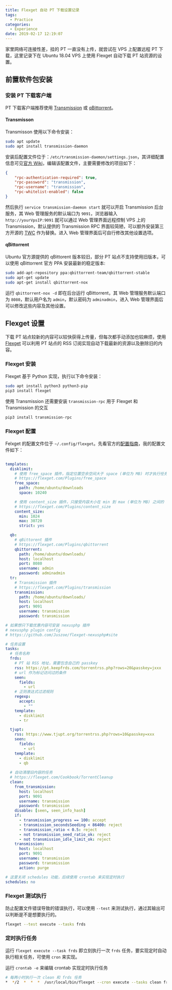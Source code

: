 ```yaml
---
title: Flexget 自动 PT 下载设置记录
tags:
  - Practice
categories:
  - Experience
date: 2019-02-17 12:19:07
---
```


家里网络可连接性差，挂的 PT 一直没有上传，就尝试在 VPS 上配置远程 PT 下载，这里记录下在 Ubuntu 18.04 VPS 上使用 Flexget 自动下载 PT 站资源的设置。

<!-- more -->

## 前置软件包安装

### 安装 PT 下载客户端

PT 下载客户端推荐使用 [Transmission](https://transmissionbt.com) 或 [qBittorrent](https://www.qbittorrent.org/download.php)。

#### Transmisson

Transmisson 使用以下命令安装：

```sh
sudo apt update
sudo apt install transmission-daemon
```

安装后配置文件位于：`/etc/transmission-daemon/settings.json`，其详细配置信息可见[官方 Wiki](https://github.com/transmission/transmission/wiki/Editing-Configuration-Files)，编辑该配置文件，主要需要修改的项目如下：

```json
{
    "rpc-authentication-required": true,
    "rpc-password": "transmission",
    "rpc-username": "transmission",
    "rpc-whitelist-enabled": false
}
```

然后执行 `service transmission-daemon start` 就可以开启 Transmission 后台服务，其 Web 管理服务的默认端口为 `9091`，浏览器输入 `http://yourVpsIP:9091` 就可以通过 Web 管理界面远程控制 VPS 上的 Transmission，默认提供的 Transmission RPC 界面较简陋，可以额外安装第三方开源的 [TWC](https://github.com/ronggang/transmission-web-control) 作为替换。进入 Web 管理界面后可自行修改其他设置选项。

#### qBittorrent

Ubuntu 官方源提供的 qBittorent 版本较旧，部分 PT 站点不支持使用旧版本，可以使用 qBittorrent 官方 PPA 安装最新的稳定版本:

```sh
sudo add-apt-repository ppa:qbittorrent-team/qbittorrent-stable
sudo apt-get update
sudo apt-get install qbittorrent-nox
```

运行 `qbittorrent-nox -d` 即在后台运行 qBittorrent，其 Web 管理服务默认端口为 `8080`，默认用户名为 `admin`，默认密码为 `adminadmin`，进入 Web 管理界面后可以修改这些内容及其他设置。

## Flexget 设置

下载 PT 站点较新的内容可以较快获得上传量，但每次都手动添加也较麻烦，使用 [Flexget](https://flexget.com/InstallWizard/Linux) 可以利用 PT 站点的 RSS 订阅实现自动下载最新的资源以及删除旧的内容。

### Flexget 安装

Flexget 基于 Python 实现，执行以下命令安装：

```sh
sudo apt install python3 python3-pip
pip3 install flexget
```

使用 Transmission 还需要安装 `transmission-rpc` 用于 Flexget 和 Transmission 的交互

```sh
pip3 install transmission-rpc
```

### Flexget 配置

Felxget 的配置文件位于 `~/.config/flexget`。先看官方的[配置指南](https://flexget.com/Configuration)，我的配置文件如下：

```yml

templates:
  disklimit:
    # 使用 free_space 插件，指定位置空余空间大于 space (单位为 MB) 时才执行任务
    # https://flexget.com/Plugins/free_space
    free_space:
      path: /home/ubuntu/downloads
      space: 10240

    # 使用 content_size 插件，只接受内容大小在 min 到 max (单位为 MB) 之间的 torrent
    # https://flexget.com/Plugins/content_size
    content_size:
      min: 1024
      max: 30720
      strict: yes

  qb:
    # qBittorent 插件
    # https://flexget.com/Plugins/qbittorrent
    qbittorrent:
      path: /home/ubuntu/downloads/
      host: localhost
      port: 8080
      username: admin
      password: adminadmin
  tr:
    # Transmission 插件
    # https://flexget.com/Plugins/transmission
    transmission:
      path: /home/ubuntu/downloads/
      host: localhost
      port: 9091
      username: transmission
      password: transmission

# 如果想只下载优惠内容可安装 nexusphp 插件
# nexusphp plugin config
# https://github.com/Juszoe/flexget-nexusphp#site

# 任务设置
tasks:
  # 任务名称
  frds:
    # PT 站 RSS 地址，需要包含自己的 passkey
    rss: https://pt.keepfrds.com/torrentrss.php?rows=20&passkey=jxxx
    # url 作为标记访问过的条件
    seen:
      fields:
        - url
    # 正则表达式过滤规则
    regexp:
      accept:
        - ""
    template: 
      - disklimit
      - tr

  tjupt:
    rss: https://www.tjupt.org/torrentrss.php?rows=10&passkey=xxx
    seen:
      fields:
        - url
    template: 
      - disklimit
      - qb
  
  # 自动清理旧内容的任务
  # https://flexget.com/Cookbook/TorrentCleanup
  clean:
    from_transmission:
      host: localhost
      port: 9091
      username: transmission
      password: transmission
    disable: [seen, seen_info_hash]
    if:
      - transmission_progress == 100: accept
      - transmission_secondsSeeding < 86400: reject
      - transmission_ratio < 0.5: reject
      - not transmission_seed_ratio_ok: reject
      - not transmission_idle_limit_ok: reject
    transmission:
      host: localhost
      port: 9091
      username: transmission
      password: transmission
      action: purge

# 这里关闭 schedules 功能，后续使用 crontab 来实现定时执行
schedules: no
```

### Flexget 测试执行

防止配置文件错误导致的错误执行，可以使用 `--test` 来测试执行，通过其输出可以判断是不是想要执行的。

```sh
flexget --test execute --tasks frds
```

### 定时执行任务

运行 `flexget execute --task frds` 即立刻执行一次 `frds` 任务，要实现定时自动执行相关任务，可使用 `cron` 来实现。

运行 `crontab -e` 来编辑 crontab 实现定时执行任务

```sh
# 每两小时执行一次 clean 和 frds 任务
*  */2  *  *  *  /usr/local/bin/flexget --cron execute --tasks clean frds
```
